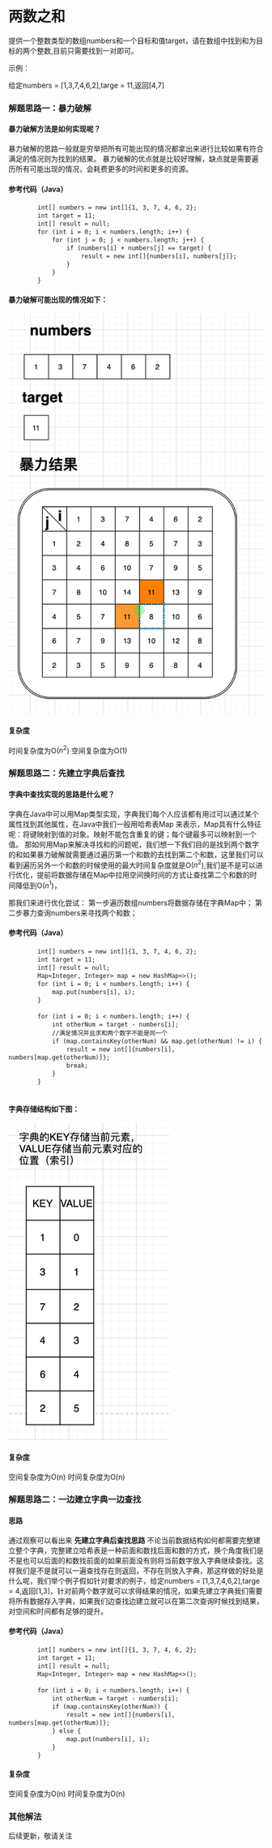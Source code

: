  
# 两数之和

提供一个整数类型的数组numbers和一个目标和值target，请在数组中找到和为目标的两个整数,目前只需要找到一对即可。


示例：

给定numbers = [1,3,7,4,6,2],targe = 11,返回[4,7]


### 解题思路一：暴力破解

#### 暴力破解方法是如何实现呢？
暴力破解的思路一般就是穷举把所有可能出现的情况都拿出来进行比较如果有符合满足的情况则为找到的结果。
暴力破解的优点就是比较好理解，缺点就是需要遍历所有可能出现的情况，会耗费更多的时间和更多的资源。

#### 参考代码（Java）
```
        int[] numbers = new int[]{1, 3, 7, 4, 6, 2};
        int target = 11;
        int[] result = null;
        for (int i = 0; i < numbers.length; i++) {
            for (int j = 0; j < numbers.length; j++) {
                if (numbers[i] + numbers[j] == target) {
                    result = new int[]{numbers[i], numbers[j]};
                }
            }
        }
``` 

#### 暴力破解可能出现的情况如下：

![avatar](./两数之和暴力破解.png)

#### 复杂度
时间复杂度为O($n^2$)
空间复杂度为O(1)


### 解题思路二：先建立字典后查找

#### 字典中查找实现的思路是什么呢？

字典在Java中可以用Map类型实现，字典我们每个人应该都有用过可以通过某个属性找到其他属性，在Java中我们一般用哈希表Map
来表示，Map具有什么特征呢：将键映射到值的对象。映射不能包含重复的键；每个键最多可以映射到一个值。
那如何用Map来解决寻找和的问题呢，我们想一下我们目的是找到两个数字的和如果暴力破解就需要通过遍历第一个和数的去找到第二个和数，这里我们可以看到遍历另外一个和数的时候使用的最大时间复杂度就是O($n^2$),我们是不是可以进行优化，提前将数据存储在Map中拉用空间换时间的方式让查找第二个和数的时间降低到O($n^1$)，

那我们来进行优化尝试：
第一步遍历数组numbers将数据存储在字典Map中；
第二步暴力查询numbers来寻找两个和数；

#### 参考代码（Java）
```
        int[] numbers = new int[]{1, 3, 7, 4, 6, 2};
        int target = 11;
        int[] result = null;
        Map<Integer, Integer> map = new HashMap<>();
        for (int i = 0; i < numbers.length; i++) {
            map.put(numbers[i], i);
        }

        for (int i = 0; i < numbers.length; i++) {
            int otherNum = target - numbers[i];
            //满足情况并且求和两个数字不能是同一个
            if (map.containsKey(otherNum) && map.get(otherNum) != i) {
                result = new int[]{numbers[i], numbers[map.get(otherNum)]};
                break;
            }
        }
        
```

#### 字典存储结构如下图：

![avatar](./字典图.png)


#### 复杂度

空间复杂度为O(n)
时间复杂度为O(n)



### 解题思路二：一边建立字典一边查找

#### 思路
通过观察可以看出来 <b>先建立字典后查找思路</b> 不论当前数据结构如何都需要完整建立整个字典，完整建立哈希表是一种前面和数找后面和数的方式，换个角度我们是不是也可以后面的和数找前面的如果前面没有则将当前数字放入字典继续查找。这样我们是不是就可以一遍查找存在则返回，不存在则放入字典，那这样做的好处是什么呢，我们举个例子假如针对要求的例子，给定numbers = [1,3,7,4,6,2],targe = 4,返回[1,3]，针对前两个数字就可以求得结果的情况，如果先建立字典我们需要将所有数据存入字典，如果我们边查找边建立就可以在第二次查询时候找到结果，对空间和时间都有足够的提升。

#### 参考代码（Java）

```
        int[] numbers = new int[]{1, 3, 7, 4, 6, 2};
        int target = 11;
        int[] result = null;
        Map<Integer, Integer> map = new HashMap<>();

        for (int i = 0; i < numbers.length; i++) {
            int otherNum = target - numbers[i];
            if (map.containsKey(otherNum)) {
                result = new int[]{numbers[i], numbers[map.get(otherNum)]};
            } else {
                map.put(numbers[i], i);
            }
        }
```

#### 复杂度

空间复杂度为O(n)
时间复杂度为O(n)



### 其他解法
后续更新，敬请关注
